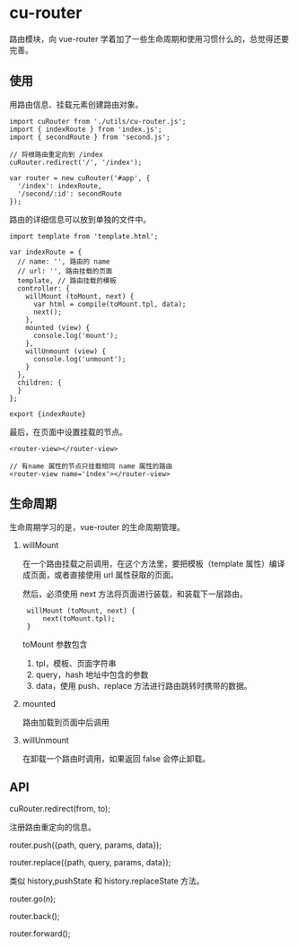 # cu-router

路由模块，向 vue-router 学着加了一些生命周期和使用习惯什么的，总觉得还要完善。

## 使用

用路由信息、挂载元素创建路由对象。

	import cuRouter from './utils/cu-router.js';
	import { indexRoute } from 'index.js';
	import { secondRoute } from 'second.js';
	
	// 将根路由重定向到 /index
	cuRouter.redirect('/', '/index');
	
	var router = new cuRouter('#app', {
	  '/index': indexRoute,
	  '/second/:id': secondRoute
	});

路由的详细信息可以放到单独的文件中。

	import template from 'template.html';
	
	var indexRoute = {
	  // name: '', 路由的 name
	  // url: '', 路由挂载的页面
	  template, // 路由挂载的模板
	  controller: {
	    willMount (toMount, next) {
	      var html = compile(toMount.tpl, data);
	      next();
	    },
	    mounted (view) {
	      console.log('mount');
	    },
	    willUnmount (view) {
	      console.log('unmount');
	    }
	  },
	  children: {
	  }
	};
	
	export {indexRoute}

最后，在页面中设置挂载的节点。
	
	<router-view></router-view>
	
	// 有name 属性的节点只挂载相同 name 属性的路由
	<router-view name='index'></router-view>
	
## 生命周期

生命周期学习的是，vue-router 的生命周期管理。

1. willMount
	
	在一个路由挂载之前调用，在这个方法里，要把模板（template 属性）编译成页面，或者直接使用 url 属性获取的页面。
	
	然后，必须使用 next 方法将页面进行装载，和装载下一层路由。

		willMount (toMount, next) {
			next(toMount.tpl);
		}
	
	toMount 参数包含
	1. tpl，模板、页面字符串
	2. query，hash 地址中包含的参数
	3. data，使用 push、replace 方法进行路由跳转时携带的数据。

2. mounted
	
	路由加载到页面中后调用

3. willUnmount

	在卸载一个路由时调用，如果返回 false 会停止卸载。
	
## API

cuRouter.redirect(from, to);
	
注册路由重定向的信息。

router.push({path, query, params, data});

router.replace({path, query, params, data});

类似 history,pushState 和 history.replaceState 方法。

router.go(n);

router.back();

router.forward();